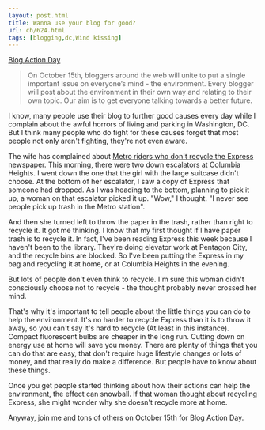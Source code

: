 ```yaml
---
layout: post.html
title: Wanna use your blog for good?
url: ch/624.html
tags: [blogging,dc,Wind kissing]
---
```

[Blog Action Day](http://www.blogactionday.org/)

> On October 15th, bloggers around the web will unite to put a single important issue on everyone’s mind - the environment. Every blogger will post about the environment in their own way and relating to their own topic. Our aim is to get everyone talking towards a better future.

I know, many people use their blog to further good causes every day while I complain about the awful horrors of living and parking in Washington, DC. But I think many people who do fight for these causes forget that most people not only aren't fighting, they're not even aware.

The wife has complained about [Metro riders who don't recycle the Express](http://submissions.complainthub.com/complaint/show/11) newspaper. This morning, there were two down escalators at Columbia Heights. I went down the one that the girl with the large suitcase didn't choose. At the bottom of her escalator, I saw a copy of Express that someone had dropped. As I was heading to the bottom, planning to pick it up, a woman on that escalator picked it up. "Wow," I thought. "I never see people pick up trash in the Metro station".

And then she turned left to throw the paper in the trash, rather than right to recycle it. It got me thinking. I know that my first thought if I have paper trash is to recycle it. In fact, I've been reading Express this week because I haven't been to the library. They're doing elevator work at Pentagon City, and the recycle bins are blocked. So I've been putting the Express in my bag and recycling it at home, or at Columbia Heights in the evening.

But lots of people don't even think to recycle. I'm sure this woman didn't consciously choose not to recycle - the thought probably never crossed her mind.

That's why it's important to tell people about the little things you can do to help the environment. It's no harder to recycle Express than it is to throw it away, so you can't say it's hard to recycle (At least in this instance). Compact fluorescent bulbs are cheaper in the long run. Cutting down on energy use at home will save you money. There are plenty of things that you can do that are easy, that don't require huge lifestyle changes or lots of money, and that really do make a difference. But people have to know about these things.

Once you get people started thinking about how their actions can help the environment, the effect can snowball. If that woman thought about recycling Express, she might wonder why she doesn't recycle more at home.

Anyway, join me and tons of others on October 15th for Blog Action Day.
